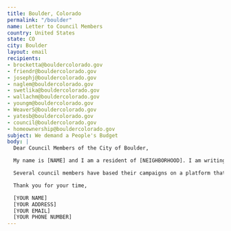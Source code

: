 ```yaml
---
title: Boulder, Colorado
permalink: "/boulder"
name: Letter to Council Members
country: United States
state: CO
city: Boulder
layout: email
recipients:
- brocketta@bouldercolorado.gov
- friendr@bouldercolorado.gov
- josephj@bouldercolorado.gov
- naglem@bouldercolorado.gov
- swetlika@bouldercolorado.gov
- wallachm@bouldercolorado.gov
- youngm@bouldercolorado.gov
- WeaverS@bouldercolorado.gov
- yatesb@bouldercolorado.gov
- council@bouldercolorado.gov
- homeownership@bouldercolorado.gov
subject: We demand a People's Budget
body: |
  Dear Council Members of the City of Boulder,

  My name is [NAME] and I am a resident of [NEIGHBORHOOD]. I am writing to you regarding the harassment of Zayd Atkinson, a resident of Boulder and a student at Naropa University, by the Boulder Police Department. Instead of funding the harassment of Boulder residents of color, the city should fund affordable housing.

  Several council members have based their campaigns on a platform that supports affordable housing for the residents of Boulder, yet no laws have changed regarding the number of unrelated people who can live together in a house. The budget for the Boulder Police Department is $37,000,000 while the budget for Housing and Human Services is less than $5,000,000. I strongly suggest that the Boulder Police Department be defunded immediately and that the money go towards creating affordable housing within city limits.

  Thank you for your time,

  [YOUR NAME]
  [YOUR ADDRESS]
  [YOUR EMAIL]
  [YOUR PHONE NUMBER]
---
```


